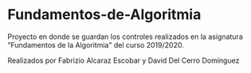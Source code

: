 # Fundamentos-de-Algoritmia
Proyecto en donde se guardan los controles realizados en la asignatura "Fundamentos de la Algoritmia" del curso 2019/2020.

Realizados por Fabrizio Alcaraz Escobar y David Del Cerro Domínguez
